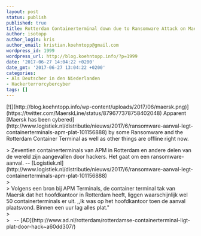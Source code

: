 ```yaml
---
layout: post
status: publish
published: true
title: Rotterdam Containerterminal down due to Ransomware Attack on Maersk
author: isotopp
author_login: kris
author_email: kristian.koehntopp@gmail.com
wordpress_id: 1999
wordpress_url: http://blog.koehntopp.info/?p=1999
date: '2017-06-27 14:04:22 +0200'
date_gmt: '2017-06-27 13:04:22 +0200'
categories:
- Als Deutscher in den Niederlanden
- Hackerterrorcybercyber
tags: []
---
```

<p>[![](http://blog.koehntopp.info/wp-content/uploads/2017/06/maersk.png)](https://twitter.com/MaerskLine/status/879677378758402048) Apparent [Maersk has been cybered](http://www.logistiek.nl/distributie/nieuws/2017/6/ransomware-aanval-legt-containerterminals-apm-plat-101156888)&nbsp;by some Ransomware and the Rotterdam Container Terminal as well as other things are offline right now. </p>
<p>> Zeventien containerterminals van APM in Rotterdam en andere delen van de wereld zijn aangevallen door hackers. Het gaat om een ransomware-aanval. -- [Logistiek.nl](http://www.logistiek.nl/distributie/nieuws/2017/6/ransomware-aanval-legt-containerterminals-apm-plat-101156888)<br />
><br />
> Volgens een bron bij APM Terminals, de container terminal tak van Maersk dat het hoofdkantoor in Rotterdam heeft, liggen waarschijnlijk wel 50 containerterminals er uit. ,,Ik was op het hoofdkantoor toen de aanval plaatsvond. Binnen een uur lag alles plat."<br />
><br />
> &nbsp; -- [AD](http://www.ad.nl/rotterdam/rotterdamse-containerterminal-ligt-plat-door-hack~a60dd307/)</p>
